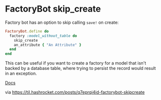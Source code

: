 # FactoryBot skip_create

Factory bot has an option to skip calling `save!` on create:

```ruby
FactoryBot.define do
  factory :model_without_table do
    skip_create
    an_attribute { "An Attribute" }
  end
end
```

This can be useful if you want to create a factory for a model that isn't backed by a database table, where trying to persist the record would result in an exception.

[Docs](https://github.com/thoughtbot/factory_bot/blob/main/GETTING_STARTED.md#custom-methods-to-persist-objects)

via https://til.hashrocket.com/posts/q7eprqi4id-factorybot-skipcreate
